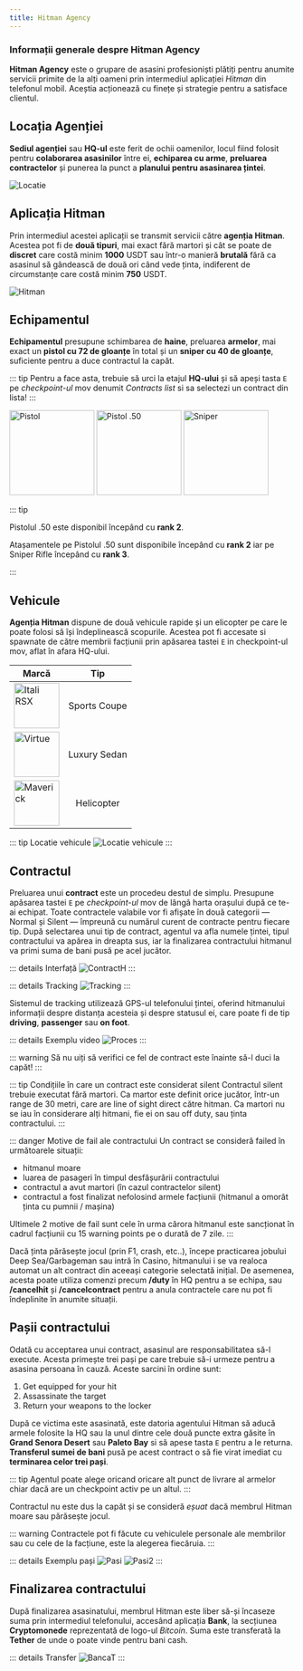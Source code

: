```yaml
---
title: Hitman Agency
---
```


### Informații generale despre Hitman Agency

**Hitman Agency** este o grupare de asasini profesioniști plătiți pentru anumite servicii primite de la alți oameni prin intermediul aplicației *Hitman* din telefonul mobil. Aceștia acționează cu finețe și strategie pentru a satisface clientul.


## Locația Agenției

**Sediul agenției** sau **HQ-ul** este ferit de ochii oamenilor, locul fiind folosit pentru **colaborarea asasinilor** între ei, **echiparea cu arme**, **preluarea contractelor** și punerea la punct a **planului pentru asasinarea țintei**.

<Image src="https://i.imgur.com/EoYP0uz.png" alt="Locatie" />


## Aplicația Hitman

Prin intermediul acestei aplicații se transmit servicii către **agenția Hitman**. Acestea pot fi de **două tipuri**, mai exact fără martori și cât se poate de **discret** care costă minim **1000** USDT sau într-o manieră **brutală** fără ca asasinul să gândească de două ori când vede ținta, indiferent de circumstanțe care costă minim **750** USDT.

<Image src="https://imgur.com/IrQ7Jzo.png" alt="Hitman" /> 

## Echipamentul

**Echipamentul** presupune schimbarea de **haine**, preluarea **armelor**, mai exact un **pistol cu 72 de gloanțe** în total și un **sniper cu 40 de gloanțe**, suficiente pentru a duce contractul la capăt.

::: tip
Pentru a face asta, trebuie să urci la etajul **HQ-ului** și să apeși tasta `E` pe *checkpoint-ul* mov denumit *Contracts list* si sa selectezi un contract din lista! 
:::

<Image src="https://i.imgur.com/kp2pnkN.png" alt="Pistol" label="Pistol" width="150" />
<Image src="https://i.imgur.com/b7N6yYi.png" alt="Pistol .50" width="150" label="Pistol .50" /> 
<Image src="https://i.imgur.com/LNDlffh.png" alt="Sniper" label="Sniper Rifle" width="150" />

::: tip

Pistolul .50 este disponibil începând cu **rank 2**.

Atașamentele pe Pistolul .50 sunt disponibile începând cu **rank 2** iar pe Sniper Rifle începând cu **rank 3**.

:::

## Vehicule

**Agenția Hitman** dispune de două vehicule rapide și un elicopter pe care le poate folosi să își îndeplinească scopurile. Acestea pot fi accesate si spawnate de către membrii facțiunii prin apăsarea tastei `E` in checkpoint-ul mov, aflat în afara HQ-ului.

| Marcă       |      Tip     |
| ------------- | :-----------: | 
| <Image src="https://i.imgur.com/NTOPMR2.png" alt="Itali RSX" width="80" label="Itali RSX" />   | Sports Coupe | 
| <Image src="https://i.imgur.com/m3JntYD.png" alt="Virtue" width="80" label="Virtue" />      |   Luxury Sedan    | 
| <Image src="https://i.imgur.com/BJ4OfRn.png" alt="Maverick" width="80" label="Maverick" />      |   Helicopter    | 

::: tip Locatie vehicule
<Image src="https://i.imgur.com/Zm7pwFL.png" alt="Locatie vehicule" /> 
:::

## Contractul

Preluarea unui **contract** este un procedeu destul de simplu. Presupune apăsarea tastei `E` pe *checkpoint-ul* mov de lângă harta orașului după ce te-ai echipat. Toate contractele valabile vor fi afișate în două categorii — Normal și Silent — împreună cu numărul curent de contracte pentru fiecare tip. După selectarea unui tip de contract, agentul va afla numele țintei, tipul contractului va apărea in dreapta sus, iar la finalizarea contractului hitmanul va primi suma de bani pusă pe acel jucător.

::: details Interfață
<Image src="https://i.imgur.com/GWQ9fXa.png" alt="ContractH" />
:::

::: details Tracking
<Image src="https://i.imgur.com/wiOC5df.png" alt="Tracking" />
:::

Sistemul de tracking utilizează GPS-ul telefonului țintei, oferind hitmanului informații despre distanța acesteia și despre statusul ei, care poate fi de tip **driving**, **passenger** sau **on foot**.

::: details Exemplu video
<Image src="https://i.imgur.com/QGBnOah.gif" alt="Proces" />
:::

::: warning
Să nu uiți să verifici ce fel de contract este înainte să-l duci la capăt!
:::

::: tip Condițiile în care un contract este considerat silent
Contractul silent trebuie executat fără martori. Ca martor este definit orice jucător, într-un range de 30 metri, care are line of sight direct către hitman. Ca martori nu se iau în considerare alți hitmani, fie ei on sau off duty, sau ținta contractului.
:::

::: danger Motive de fail ale contractului 
Un contract se consideră failed în următoarele situații:

- hitmanul moare
- luarea de pasageri în timpul desfășurării contractului 
- contractul a avut martori (în cazul contractelor silent)
- contractul a fost finalizat nefolosind armele facțiunii (hitmanul a omorât ținta cu pumnii / mașina)

Ultimele 2 motive de fail sunt cele în urma cărora hitmanul este sancționat în cadrul facțiunii cu 15 warning points pe o durată de 7 zile.
:::

Dacă ținta părăsește jocul (prin F1, crash, etc..), începe practicarea jobului Deep Sea/Garbageman sau intră în Casino, hitmanului i se va realoca automat un alt contract din aceeași categorie selectată inițial. De asemenea, acesta poate utiliza comenzi precum **/duty** în HQ pentru a se echipa, sau **/cancelhit** și **/cancelcontract** pentru a anula contractele care nu pot fi îndeplinite în anumite situații.

## Pașii contractului
Odată cu acceptarea unui contract, asasinul are responsabilitatea să-l execute. Acesta primește trei pași pe care trebuie să-i urmeze pentru a asasina persoana în cauză. Aceste sarcini în ordine sunt:
1. Get equipped for your hit
2. Assassinate the target
3. Return your weapons to the locker

După ce victima este asasinată, este datoria agentului Hitman să aducă armele folosite la HQ sau la unul dintre cele două puncte extra găsite în **Grand Senora Desert** sau **Paleto Bay** si să apese tasta `E` pentru a le returna. **Transferul sumei de bani** pusă pe acest contract o să fie virat imediat cu **terminarea celor trei pași**. 

::: tip 
Agentul poate alege oricand oricare alt punct de livrare al armelor chiar dacă are un checkpoint activ pe un altul.
:::

Contractul nu este dus la capăt și se consideră *eșuat* dacă membrul Hitman moare sau părăsește jocul.

::: warning
Contractele pot fi făcute cu vehiculele personale ale membrilor sau cu cele de la facțiune, este la alegerea fiecăruia.
:::

::: details Exemplu pași
<Image src="https://i.imgur.com/Zbu55di.png" alt="Pasi" />
<Image src="https://i.imgur.com/nmnssTx.png" alt="Pasi2" />
:::

## Finalizarea contractului

După finalizarea asasinatului, membrul Hitman este liber să-și încaseze suma prin intermediul telefonului, accesând aplicația **Bank**, la secțiunea **Cryptomonede** reprezentată de logo-ul *Bitcoin*. Suma este transferată la **Tether** de unde o poate vinde pentru bani cash.

::: details Transfer
<Image src="https://i.imgur.com/xd77J56.gif" alt="BancaT" />
:::
